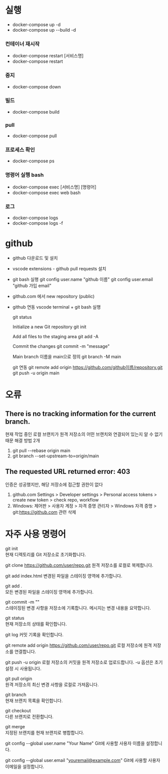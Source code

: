 
# 실행 
 - docker-compose up -d
 - docker-compose up --build -d
 
 ### 컨테이너 재시작
 - docker-compose restart [서비스명]
 - docker-compose restart
 ### 중지 
 - docker-compose down
 ### 빌드
 - docker-compose build 
 ### pull
 - docker-compose pull
 ### 프로세스 확인
 - docker-compose ps
 ### 명령어 실행 bash 
 - docker-compose exec [서비스명] [명령어]
 - docker-compose exec web bash
 ### 로그 
 - docker-compose logs
 - docker-compose logs -f




# github 
- github 다운로드 및 설치 
- vscode extensions - github pull requests 설치 
- git bash 실행 
  git config user.name "github 이름"
  git config user.email "github 가입 email"
- github.com 에서 new repository (public)
- github 연동 
  vscode terminal + git bash 실행 
  
  git status 
  
  Initialize a new Git repository
  git init
  
  Add all files to the staging area
  git add -A 
  
  Commit the changes
  git commit -m "message" 
  
  Main branch 이름을 main으로 정의
  git branch -M main
  
  git 연동
  git remote add origin https://github.com/github이름/repository.git
  git push -u origin main 

# 오류 
## There is no tracking information for the current branch.
현재 작업 중인 로컬 브랜치가 원격 저장소의 어떤 브랜치와 연결되어 있는지 알 수 없기 때문
해결 방법 2개 
1. git pull --rebase origin main
2. git branch --set-upstream-to=origin/main

## The requested URL returned error: 403
인증은 성공했지만, 해당 저장소에 접근할 권한이 없다
1. github.com Settings > Developer settings > Personal access tokens > create new token > check repo, workflow 
2. Windows: 제어판 > 사용자 계정 > 자격 증명 관리자 > Windows 자격 증명 > git:https://github.com 관련 삭제 



# 자주 사용 명령어 
git init	
현재 디렉토리를 Git 저장소로 초기화합니다.	

git clone https://github.com/user/repo.git
원격 저장소를 로컬로 복제합니다.	


git add index.html
변경된 파일을 스테이징 영역에 추가합니다.	

git add .	
모든 변경된 파일을 스테이징 영역에 추가합니다.	


git commit -m "<message>"	
스테이징된 변경 사항을 저장소에 기록합니다. 메시지는 변경 내용을 요약합니다.	


git status	
현재 저장소의 상태를 확인합니다.	

git log	
커밋 기록을 확인합니다.

git remote add origin https://github.com/user/repo.git
로컬 저장소에 원격 저장소를 연결합니다.	


git push -u origin <branch>	
로컬 저장소의 커밋을 원격 저장소로 업로드합니다. -u 옵션은 초기 설정 시 사용됩니다.	

git pull origin <branch>	
원격 저장소의 최신 변경 사항을 로컬로 가져옵니다.	

git branch	
현재 브랜치 목록을 확인합니다.	


git checkout <branch>	
다른 브랜치로 전환합니다.	

git merge <branch>	
지정된 브랜치를 현재 브랜치로 병합합니다.	


git config --global user.name "Your Name"
Git에 사용할 사용자 이름을 설정합니다.	

git config --global user.email "youremail@example.com"
Git에 사용할 사용자 이메일을 설정합니다.	
